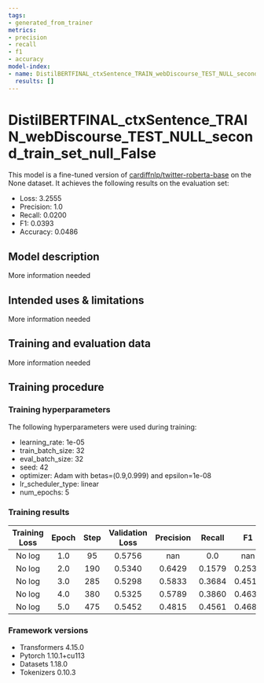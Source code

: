 ```yaml
---
tags:
- generated_from_trainer
metrics:
- precision
- recall
- f1
- accuracy
model-index:
- name: DistilBERTFINAL_ctxSentence_TRAIN_webDiscourse_TEST_NULL_second_train_set_null_False
  results: []
---
```


<!-- This model card has been generated automatically according to the information the Trainer had access to. You
should probably proofread and complete it, then remove this comment. -->

# DistilBERTFINAL_ctxSentence_TRAIN_webDiscourse_TEST_NULL_second_train_set_null_False

This model is a fine-tuned version of [cardiffnlp/twitter-roberta-base](https://huggingface.co/cardiffnlp/twitter-roberta-base) on the None dataset.
It achieves the following results on the evaluation set:
- Loss: 3.2555
- Precision: 1.0
- Recall: 0.0200
- F1: 0.0393
- Accuracy: 0.0486

## Model description

More information needed

## Intended uses & limitations

More information needed

## Training and evaluation data

More information needed

## Training procedure

### Training hyperparameters

The following hyperparameters were used during training:
- learning_rate: 1e-05
- train_batch_size: 32
- eval_batch_size: 32
- seed: 42
- optimizer: Adam with betas=(0.9,0.999) and epsilon=1e-08
- lr_scheduler_type: linear
- num_epochs: 5

### Training results

| Training Loss | Epoch | Step | Validation Loss | Precision | Recall | F1     | Accuracy |
|:-------------:|:-----:|:----:|:---------------:|:---------:|:------:|:------:|:--------:|
| No log        | 1.0   | 95   | 0.5756          | nan       | 0.0    | nan    | 0.715    |
| No log        | 2.0   | 190  | 0.5340          | 0.6429    | 0.1579 | 0.2535 | 0.735    |
| No log        | 3.0   | 285  | 0.5298          | 0.5833    | 0.3684 | 0.4516 | 0.745    |
| No log        | 4.0   | 380  | 0.5325          | 0.5789    | 0.3860 | 0.4632 | 0.745    |
| No log        | 5.0   | 475  | 0.5452          | 0.4815    | 0.4561 | 0.4685 | 0.705    |


### Framework versions

- Transformers 4.15.0
- Pytorch 1.10.1+cu113
- Datasets 1.18.0
- Tokenizers 0.10.3
